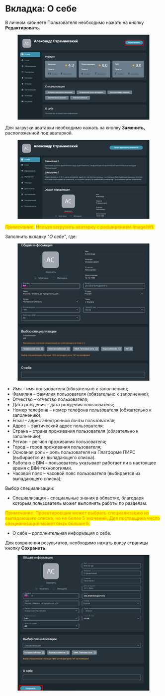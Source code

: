 # Вкладка: О себе

В личном кабинете Пользователя необходимо нажать на кнопку **Редактировать.**

<figure><img src="../../gitbook/assets/image (1420).png" alt=""><figcaption></figcaption></figure>

&#x20;Для загрузки аватарки необходимо нажать на кнопку **Заменить,** расположенной под аватаркой.

<figure><img src="../../gitbook/assets/image (530).png" alt=""><figcaption></figcaption></figure>

_<mark style="color:orange;">**Примечание.**</mark>_ <mark style="color:orange;">**Нельзя загрузить аватарку с расширением image/tiff.**</mark>

Заполнить вкладку "_О себе"_, где:

<figure><img src="../../gitbook/assets/image (950).png" alt=""><figcaption></figcaption></figure>

* Имя – имя пользователя (обязательно к заполнению);
* Фамилия – фамилия пользователя (обязательно к заполнению);
* Отчество – отчество пользователя;
* Дата рождения – дата рождения пользователя;
* Номер телефона – номер телефона пользователя (обязательно к заполнению);
* Email – адрес электронной почты пользователя;
* Адрес – фактический адрес пользователя;
* Страна – страна проживания пользователя (обязательно к заполнению);
* Регион – регион проживания пользователя;
* Город – город проживания пользователя;
* Основная роль – роль пользователя на Платформе ПИРС (выбирается из выпадающего списка).
* Работаю с BIM – пользователь указывает работает ли в настоящее время с BIM-технологиями.
* Часовой пояс – часовой пояс пользователя (выбирается из выпадающего списка);

Выбор специализации:

* Специализация – специальные знания в областях, благодаря которым пользователь может выполнять работы по разделам.&#x20;

<mark style="color:orange;">**Примечание. Проектировщик может выбрать специализацию из выпадающего списка, но не более 5 значений. Для поставщика число специализаций может быть больше 5.**</mark>

* О себе – дополнительная информация о себе.

Для сохранения результатов, необходимо нажать внизу страницы кнопку **Сохранить.**

<figure><img src="../../gitbook/assets/image (795).png" alt=""><figcaption></figcaption></figure>
